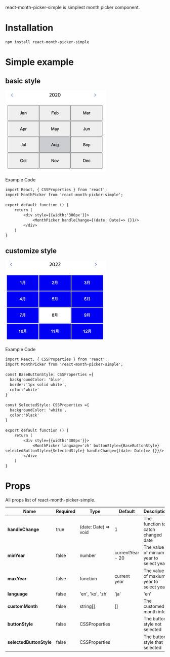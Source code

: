 
react-month-picker-simple is simplest month picker component.

# Installation

```shell
npm install react-month-picker-simple
```


# Simple example
## basic style

<img width="319" alt="basicStyle" src="https://github.com/ey920911/react-month-picker-simple/blob/main/docs/image/defaultStyle.png"/>

Example Code
```
import React, { CSSProperties } from 'react';
import MonthPicker from 'react-month-picker-simple';

export default function () {
    return (
        <div style={{width:'300px'}}>
            <MonthPicker handleChange={(date: Date)=> {}}/>
        </div>
    )   
}

```

## customize style
<img width="319" alt="customizeStyled" src="https://github.com/ey920911/react-month-picker-simple/blob/main/docs/image/customizeStyled.png"/>
<!-- <img width="313" alt="customizeStyled" src="https://github.com/ey920911/react-month-picker-simple/assets/7992888/8ed12787-22da-46ca-83d7-5319cdb491c5"> -->

Example Code
```
import React, { CSSProperties } from 'react';
import MonthPicker from 'react-month-picker-simple';

const BaseButtonStyle: CSSProperties ={
  backgroundColor: 'blue',
  border:'1px solid white',
  color:'white'
}

const SelectedStyle: CSSProperties ={
  backgroundColor: 'white',
  color:'black'
}

export default function () {
    return (
        <div style={{width:'300px'}}>
            <MonthPicker language='zh' buttonStyle={BaseButtonStyle} selectedButtonStyle={SelectedStyle} handleChange={(date: Date)=> {}}/>
        </div>
    )   
}

```

# Props

All props list of react-month-picker-simple.


| Name             | Required       | Type                                             | Default                       | Description                                                                                                     |
| ---------------- | --------------- | ------------------------------------------------ | ----------------------------- | --------------------------------------------------------------------------------------------------------------- |
| **handleChange**     |true    | (date: Date) => void                                           | 1                             | The function to catch changed date               |
| **minYear**       |false | number                                           | currentYear - 20                          | The value of minium year to select year                                          |
| **maxYear**    |false | function                                         | current year                      | The value of maxium year to select year |
| **language**        |false  | 'en', 'ko', 'zh' | 'ja'                                           | 'en'                             | The language info  |
| **customMonth**         |false | string[]                                           | []                           | The customed month info |
| **buttonStyle**            |false | CSSProperties |                            | The button style not selected
| **selectedButtonStyle**      |false  | CSSProperties                                           |            | The button style that selected
